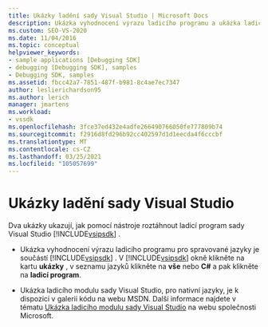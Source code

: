 ```yaml
---
title: Ukázky ladění sady Visual Studio | Microsoft Docs
description: Ukázka vyhodnocení výrazu ladicího programu a ukázka ladicího modulu sady Visual Studio ukazuje, jak pomocí sady Visual Studio SDK roztáhnout ladicí program sady Visual Studio.
ms.custom: SEO-VS-2020
ms.date: 11/04/2016
ms.topic: conceptual
helpviewer_keywords:
- sample applications [Debugging SDK]
- debugging [Debugging SDK], samples
- Debugging SDK, samples
ms.assetid: fbcc42a7-7851-487f-b981-8c4ae7ec7347
author: leslierichardson95
ms.author: lerich
manager: jmartens
ms.workload:
- vssdk
ms.openlocfilehash: 3fce37ed432e4adfe266490766050fe777809b74
ms.sourcegitcommit: f2916d8fd296b92cc402597d1d1eecda4f6cccbf
ms.translationtype: MT
ms.contentlocale: cs-CZ
ms.lasthandoff: 03/25/2021
ms.locfileid: "105057699"
---
```

# <a name="visual-studio-debugging-samples"></a>Ukázky ladění sady Visual Studio
Dva ukázky ukazují, jak pomocí nástroje roztáhnout ladicí program sady Visual Studio [!INCLUDE[vsipsdk](../../extensibility/includes/vsipsdk_md.md)] .

- Ukázka vyhodnocení výrazu ladicího programu pro spravované jazyky je součástí [!INCLUDE[vsipsdk](../../extensibility/includes/vsipsdk_md.md)] . V [!INCLUDE[vsipsdk](../../extensibility/includes/vsipsdk_md.md)] okně klikněte na kartu **ukázky** , v seznamu jazyků klikněte na **vše** nebo **C#** a pak klikněte na **ladicí program**.

- Ukázka ladicího modulu sady Visual Studio, pro nativní jazyky, je k dispozici v galerii kódu na webu MSDN. Další informace najdete v tématu [Ukázka ladicího modulu sady Visual Studio](https://code.msdn.microsoft.com/Visual-Studio-Debug-Engine-c2e21c0e) na webu společnosti Microsoft.
